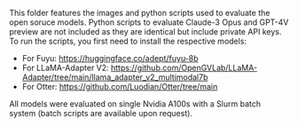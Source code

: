 This folder features the images and python scripts used to evaluate the open soruce models. Python scripts to evaluate Claude-3 Opus and GPT-4V preview are not included as they are identical but include private API keys. To run the scripts, you first need to install the respective models:
- For Fuyu: https://huggingface.co/adept/fuyu-8b
- For LLaMA-Adapter V2: https://github.com/OpenGVLab/LLaMA-Adapter/tree/main/llama_adapter_v2_multimodal7b
- For Otter: https://github.com/Luodian/Otter/tree/main

All models were evaluated on single Nvidia A100s with a Slurm batch system (batch scripts are available upon request). 
